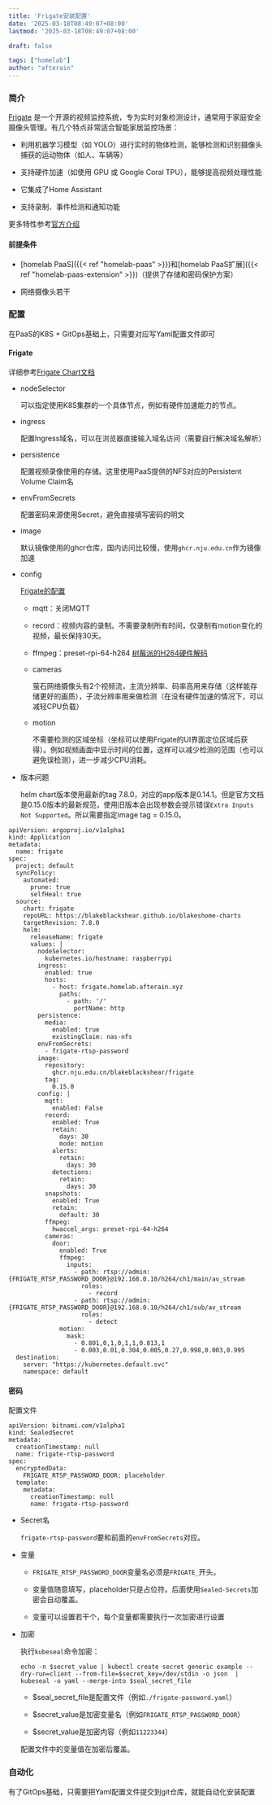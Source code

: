 ```yaml
---
title: 'Frigate安装配置'
date: '2025-03-18T08:49:07+08:00'
lastmod: '2025-03-18T08:49:07+08:00'

draft: false

tags: ["homelab"]
author: "afterain"
---
```

### 简介

[Frigate](https://docs.frigate.video/) 是一个开源的视频监控系统，专为实时对象检测设计，通常用于家庭安全摄像头管理。有几个特点非常适合智能家居监控场景：

- 利用机器学习模型（如 YOLO）进行实时的物体检测，能够检测和识别摄像头捕获的运动物体（如人、车辆等）

- 支持硬件加速（如使用 GPU 或 Google Coral TPU），能够提高视频处理性能

- 它集成了Home Assistant

- 支持录制、事件检测和通知功能

更多特性参考[官方介绍]((https://docs.frigate.video/))

#### 前提条件

- [homelab PaaS]({{< ref "homelab-paas" >}})和[homelab PaaS扩展]({{< ref "homelab-paas-extension" >}})（提供了存储和密码保护方案）

- 网络摄像头若干

### 配置

在PaaS的K8S + GitOps基础上，只需要对应写Yaml配置文件即可

#### Frigate

详细参考[Frigate Chart文档](https://github.com/blakeblackshear/blakeshome-charts/tree/master/charts/frigate)

- nodeSelector

	可以指定使用K8S集群的一个具体节点，例如有硬件加速能力的节点。

- ingress

	配置Ingress域名，可以在浏览器直接输入域名访问（需要自行解决域名解析）

- persistence

	配置视频录像使用的存储。这里使用PaaS提供的NFS对应的Persistent Volume Claim名

- envFromSecrets

	配置密码来源使用Secret，避免直接填写密码的明文

- image

	默认镜像使用的ghcr仓库，国内访问比较慢，使用`ghcr.nju.edu.cn`作为镜像加速

- config

	[Frigate的配置](https://docs.frigate.video/guides/getting_started/#configuring-frigate)

	- mqtt：关闭MQTT

	- record：视频内容的录制。不需要录制所有时间，仅录制有motion变化的视频，最长保持30天。

	- ffmpeg：preset-rpi-64-h264 [树莓派的H264硬件解码](https://docs.frigate.video/configuration/hardware_acceleration/#raspberry-pi-34)

	- cameras

		萤石网络摄像头有2个视频流，主流分辨率、码率高用来存储（这样能存储更好的画质），子流分辨率用来做检测（在没有硬件加速的情况下，可以减轻CPU负载）

	- motion

		不需要检测的区域坐标（坐标可以使用Frigate的UI界面定位区域后获得）。例如视频画面中显示时间的位置，这样可以减少检测的范围（也可以避免误检测），进一步减少CPU消耗。

- 版本问题

	helm chart版本使用最新的tag 7.8.0，对应的app版本是0.14.1。但是官方文档是0.15.0版本的最新规范，使用旧版本会出现参数会提示错误`Extra Inputs Not Supported`。所以需要指定image tag = 0.15.0。

```
apiVersion: argoproj.io/v1alpha1
kind: Application
metadata:
  name: frigate
spec:
  project: default
  syncPolicy:
    automated:
      prune: true
      selfHeal: true
  source:
    chart: frigate
    repoURL: https://blakeblackshear.github.io/blakeshome-charts
    targetRevision: 7.8.0
    helm:
      releaseName: frigate
      values: |
        nodeSelector:
          kubernetes.io/hostname: raspberrypi
        ingress:
          enabled: true
          hosts:
            - host: frigate.homelab.afterain.xyz
              paths:
                - path: '/'
                  portName: http
        persistence:
          media:
            enabled: true
            existingClaim: nas-nfs
        envFromSecrets:
          - frigate-rtsp-password
        image:
          repository:
            ghcr.nju.edu.cn/blakeblackshear/frigate
          tag:
            0.15.0
        config: |
          mqtt:
            enabled: False
          record:
            enabled: True
            retain:
              days: 30
              mode: motion
            alerts:
              retain:
                days: 30
            detections:
              retain:
                days: 30
          snapshots:
            enabled: True
            retain:
              default: 30
          ffmpeg:
            hwaccel_args: preset-rpi-64-h264
          cameras:
            door:
              enabled: True
              ffmpeg:
                inputs:
                  - path: rtsp://admin:{FRIGATE_RTSP_PASSWORD_DOOR}@192.168.0.10/h264/ch1/main/av_stream
                    roles:
                      - record
                  - path: rtsp://admin:{FRIGATE_RTSP_PASSWORD_DOOR}@192.168.0.10/h264/ch1/sub/av_stream
                    roles:
                      - detect
              motion:
                mask:
                  - 0.801,0,1,0,1,1,0.813,1
                  - 0.003,0.01,0.304,0.005,0.27,0.998,0.003,0.995
  destination:
    server: "https://kubernetes.default.svc"
    namespace: default
```

#### 密码

配置文件

```
apiVersion: bitnami.com/v1alpha1
kind: SealedSecret
metadata:
  creationTimestamp: null
  name: frigate-rtsp-password
spec:
  encryptedData:
    FRIGATE_RTSP_PASSWORD_DOOR: placeholder
  template:
    metadata:
      creationTimestamp: null
      name: frigate-rtsp-password
```

- Secret名

	`frigate-rtsp-password`要和前面的`envFromSecrets`对应。

- 变量

	- `FRIGATE_RTSP_PASSWORD_DOOR`变量名必须是`FRIGATE_`开头。
	
	- 变量值随意填写，placeholder只是占位符。后面使用`Sealed-Secrets`加密会自动覆盖。

	- 变量可以设置若干个，每个变量都需要执行一次加密进行设置

- 加密

	执行`kubeseal`命令加密：
	
	```
	echo -n $secret_value | kubectl create secret generic example --dry-run=client --from-file=$secret_key=/dev/stdin -o json  | kubeseal -o yaml --merge-into $seal_secret_file
	```

	- $seal_secret_file是配置文件（例如`./frigate-password.yaml`）

	- $secret_value是加密变量名（例如`FRIGATE_RTSP_PASSWORD_DOOR`）

	- $secret_value是加密内容（例如`11223344`）

	配置文件中的变量值在加密后覆盖。

### 自动化

有了GitOps基础，只需要把Yaml配置文件提交到git仓库，就能自动化安装配置
